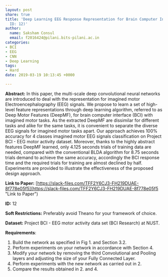 ```yaml
---
layout: post
share: true
title: 'Deep Learning EEG Response Representation for Brain Computer Interfaces (Paper
  ID: 12)'
author:
  name: Saksham Consul
  email: f2016424@pilani.bits-pilani.ac.in
categories:
- BCI
- EEG
- CNN
- Deep Learning
tags:
- Hard
date: 2019-03-19 10:13:45 +0000

---
```

**Abstract:** In this paper, the multi-scale deep convolutional neural networks are introduced to deal with the representation for imagined motor Electroencephalography (EEG) signals. We propose to learn a set of high-level feature representations through deep learning algorithm, referred to as Deep Motor Features (DeepMF), for brain computer interface (BCI) with imagined motor tasks. As the extracted DeepMF are dissimilar for different tasks and alike for the same tasks, it is convenient to separate the diverse EEG signals for imagined motor tasks apart. Our approach achieves 100% accuracy for 4 classes imagined motor EEG signals classification on Project BCI - EEG motor activity dataset. Moreover, thanks to the highly abstract features DeepMF learned, only 4.125 seconds trials of training data are needed, compared with the conventional BLDA algorithm for 8.75 seconds trials demand to achieve the same accuracy, accordingly the BCI response time and the required trials for training are almost declined by half. Experiments are provided to illustrate the effectiveness of the proposed design approach.

**Link to Paper:** [https://slack-files.com/TFF2Y6CJ3-FH219DUAE-8f778e05f5](https://slack-files.com/TFF2Y6CJ3-FH219DUAE-8f778e05f5 "Link to Paper")

**ID:** 12

**Soft Restrictions:** Preferably avoid Theano for your framework of choice.

**Dataset:** Project BCI - EEG motor activity data set (BCI Research) at NUST.

**Requirements**: 

1. Build the network as specified in Fig 1. and Section 3.2.
2. Perform experiments on your network in accordance with Section 4.
3. Modify your network by removing the third Convolutional and Pooling layers and adjusting the size of your Fully Connected Layer.
4. Perform experiments with the new network as carried out in 2.
5. Compare the results obtained in 2. and 4.
